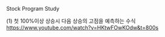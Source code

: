 Stock Program Study

(1) 첫 100%이상 상승시 다음 상승의 고점을 예측하는 수식
https://www.youtube.com/watch?v=HKtwFOwKOdw&t=800s

